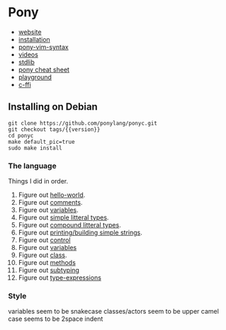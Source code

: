 # Pony

  * [website]( https://www.ponylang.io/)
  * [installation](https://github.com/ponylang/ponyc/blob/master/README.md#installation)
  * [pony-vim-syntax](https://github.com/dleonard0/pony-vim-syntax)
  * [videos](https://www.youtube.com/playlist?list=PLfHYba8zC7hQmDRUcYfJolL2WpUFO8XWC)
  * [stdlib](https://stdlib.ponylang.io/)
  * [pony cheat sheet](https://www.ponylang.io/media/cheatsheet/pony-cheat-sheet.pdf)
  * [playground](https://playground.ponylang.io/)
  * [c-ffi](https://avranju.gitbooks.io/pony-tutorial/c-ffi/calling-c.html)


## Installing on Debian

```
git clone https://github.com/ponylang/ponyc.git
git checkout tags/{{version}}
cd ponyc
make default_pic=true
sudo make install
```

### The language

Things I did in order.

  1. Figure out [hello-world](https://github.com/mgreenly/notes/blob/master/pony/hello/main.pony).
  1. Figure out [comments](https://github.com/mgreenly/notes/blob/master/pony/comments/main.pony).
  1. Figure out [variables](https://github.com/mgreenly/notes/blob/master/pony/variables/main.pony).
  1. Figure out [simple litteral types](https://github.com/mgreenly/notes/blob/master/pony/litterals/main.pony).
  1. Figure out [compound litteral types](https://github.com/mgreenly/notes/blob/master/pony/compound/main.pony).
  1. Figure out [printing/building simple strings](https://github.com/mgreenly/notes/blob/master/pony/printing/main.pony).
  1. Figure out [control](https://github.com/mgreenly/notes/blob/master/pony/control/main.pony)
  1. Figure out [variables](https://github.com/mgreenly/notes/blob/master/pony/variables/main.pony)
  1. Figure out [class](https://github.com/mgreenly/notes/blob/master/pony/class/main.pony).
  1. Figure out [methods](https://github.com/mgreenly/notes/blob/master/pony/methods/main.pony)
  1. Figure out [subtyping](https://github.com/mgreenly/notes/blob/master/pony/subtyping/main.pony)
  1. Figure out [type-expressions](https://github.com/mgreenly/notes/blob/master/pony/type-expressions/main.pony)

### Style

  variables seem to be snakecase
  classes/actors seem to be upper camel case
  seems to be 2space indent
